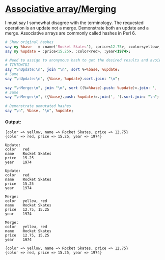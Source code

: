 [1]: https://rosettacode.org/wiki/Associative_array/Merging

# [Associative array/Merging][1]

I must say I somewhat disagree with the terminology. The requested operation is an update not a merge. Demonstrate both an update and a merge. Associative arrays are commonly called hashes in Perl 6.

```perl
# Show original hashes
say my %base   = :name('Rocket Skates'), :price<12.75>, :color<yellow>;
say my %update = :price<15.25>, :color<red>, :year<1974>;
 
# Need to assign to anonymous hash to get the desired results and avoid mutating
# TIMTOWTDI
say "\nUpdate:\n", join "\n", sort %=%base, %update;
# Same
say "\nUpdate:\n", {%base, %update}.sort.join: "\n";
 
say "\nMerge:\n", join "\n", sort ((%=%base).push: %update)».join: ', ';
# Same
say "\nMerge:\n", ({%base}.push: %update)».join(', ').sort.join: "\n";
 
# Demonstrate unmutated hashes
say "\n", %base, "\n", %update;
```

#### Output:
```
{color => yellow, name => Rocket Skates, price => 12.75}
{color => red, price => 15.25, year => 1974}

Update:
color   red
name    Rocket Skates
price   15.25
year    1974

Update:
color   red
name    Rocket Skates
price   15.25
year    1974

Merge:
color   yellow, red
name    Rocket Skates
price   12.75, 15.25
year    1974

Merge:
color   yellow, red
name    Rocket Skates
price   12.75, 15.25
year    1974

{color => yellow, name => Rocket Skates, price => 12.75}
{color => red, price => 15.25, year => 1974}
```
